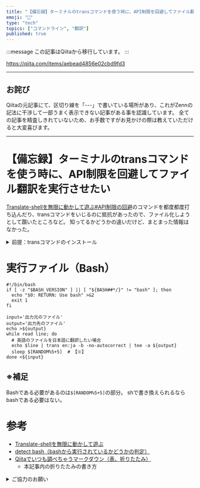 ```yaml
---
title: "【備忘録】ターミナルのtransコマンドを使う時に、API制限を回避してファイル翻訳を実行させたい"
emoji: "📝"
type: "tech"
topics: ["コマンドライン", "翻訳"]
published: true
---
```


:::message
この記事はQiitaから移行しています。
:::

https://qiita.com/items/aebead4856e02cbd9fd3

-----

## お詫び
Qiitaの元記事にて、区切り線を「---」で書いている場所があり、これがZennの記法に干渉して一部うまく表示できない記事がある事を認識しています。
全ての記事を精査しきれていないため、お手数ですがお見かけの際は教えていただけると大変喜びます。

-----

# 【備忘録】ターミナルのtransコマンドを使う時に、API制限を回避してファイル翻訳を実行させたい
[Translate-shellを無限に動かして遊ぶ#API制限の回避](https://qiita.com/eggplants/items/f3de713add0bb4f0548f#api制限の回避)のコマンドを都度都度打ち込んだり、transコマンドをいじるのに抵抗があったので、ファイル化しようとして躓いたところなど。
知ってるかどうかの違いだけど、まとまった情報はなかった。

<details><summary>前提：transコマンドのインストール</summary><div>

transコマンドのインストール自体は[本家](https://www.soimort.org/translate-shell/#installation)の通り。
環境により方法が異なるため、ここでは解説できない。

私の環境（WSL:Ubuntu）だと`#3. From Git`の手順でインストールしている。

``` Terminal.
git clone https://github.com/soimort/translate-shell
cd translate-shell/
make
[sudo] make install
```

参考程度に。

</div></details>

# 実行ファイル（Bash）
``` trans_file.bsh
#!/bin/bash
if [ -z "$BASH_VERSION" ] || [ "${BASH##*/}" != "bash" ]; then
  echo "$0: RETURN: Use bash" >&2
  exit 1
fi

input='出力元のファイル'
output='出力先のファイル'
echo >${output}
while read line; do
  # 英語のファイルを日本語に翻訳したい場合
  echo $line | trans en:ja -b -no-autocorrect | tee -a ${output}
  sleep $[RANDOM%5+5]  # 【※】
done <${input}
```

## ※補足
Bashである必要があるのは`$[RANDOM%5+5]`の部分。
shで書き換えられるならbashである必要はない。

# 参考
- [Translate-shellを無限に動かして遊ぶ](https://qiita.com/eggplants/items/f3de713add0bb4f0548f#api制限の回避)
- [detect bash（bashから実行されているかどうかの判定）](https://qiita.com/ma2saka/items/f975fff5af6d48255e0a)
- [Qiitaでいつも調べちゃうマークダウン（表、折りたたみ）](https://qiita.com/tea4/items/5b430c0ed3da3372166c)
  - 本記事内の折りたたみの書き方

<details><summary>ご協力のお願い</summary><div>
読みやすく、疲れない記事にする努力をしているのですが、Qiitaで表示数(View)は分かっても読了を知る方法がないので、
読了された方はLGTMを押してもらえると「この記事は最後まで読んでもらえたんだな」と判別できて助かります。
お手数をおかけします。
</div></details>

